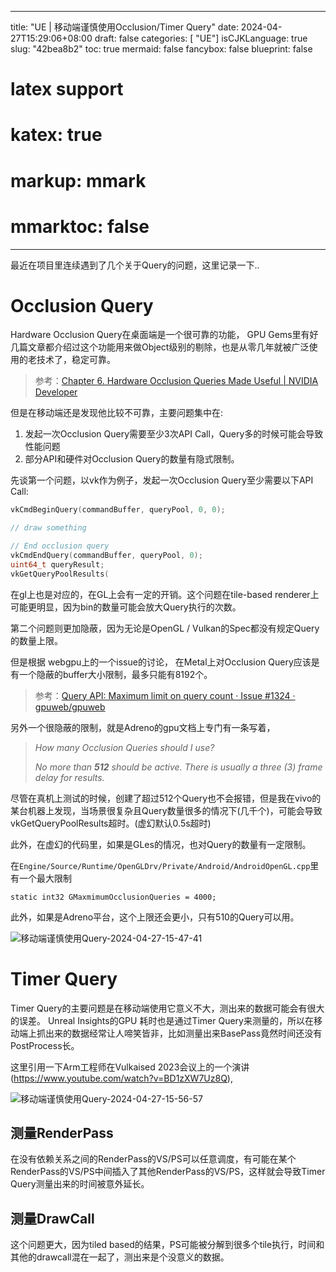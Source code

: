 
---
title: "UE | 移动端谨慎使用Occlusion/Timer Query"
date: 2024-04-27T15:29:06+08:00
draft: false
categories: [ "UE"]
isCJKLanguage: true
slug: "42bea8b2"
toc: true 
mermaid: false
fancybox: false
blueprint: false
# latex support
# katex: true
# markup: mmark
# mmarktoc: false 
---

最近在项目里连续遇到了几个关于Query的问题，这里记录一下..

# Occlusion Query

Hardware Occlusion Query在桌面端是一个很可靠的功能， GPU Gems里有好几篇文章都介绍过这个功能用来做Object级别的剔除，也是从零几年就被广泛使用的老技术了，稳定可靠。

> 参考：[Chapter 6. Hardware Occlusion Queries Made Useful | NVIDIA Developer](https://developer.nvidia.com/gpugems/gpugems2/part-i-geometric-complexity/chapter-6-hardware-occlusion-queries-made-useful)


但是在移动端还是发现他比较不可靠，主要问题集中在:

1. 发起一次Occlusion Query需要至少3次API Call，Query多的时候可能会导致性能问题
2. 部分API和硬件对Occlusion Query的数量有隐式限制。

先谈第一个问题，以vk作为例子，发起一次Occlusion Query至少需要以下API Call:

```cpp
vkCmdBeginQuery(commandBuffer, queryPool, 0, 0);

// draw something

// End occlusion query
vkCmdEndQuery(commandBuffer, queryPool, 0);
uint64_t queryResult;
vkGetQueryPoolResults(
```

在gl上也是对应的，在GL上会有一定的开销。这个问题在tile-based renderer上可能更明显，因为bin的数量可能会放大Query执行的次数。


第二个问题则更加隐蔽，因为无论是OpenGL / Vulkan的Spec都没有规定Query的数量上限。

但是根据 webgpu上的一个issue的讨论， 在Metal上对Occlusion Query应该是有一个隐蔽的buffer大小限制，最多只能有8192个。

> 参考：[Query API: Maximum limit on query count · Issue #1324 · gpuweb/gpuweb](https://github.com/gpuweb/gpuweb/issues/1324)


另外一个很隐蔽的限制，就是Adreno的gpu文档上专门有一条写着，

> *How many Occlusion Queries should I use?*
> 
> *No more than **512** should be active. There is usually a three (3) frame delay for results.*


尽管在真机上测试的时候，创建了超过512个Query也不会报错，但是我在vivo的某台机器上发现，当场景很复杂且Query数量很多的情况下(几千个)，可能会导致vkGetQueryPoolResults超时。(虚幻默认0.5s超时)

此外，在虚幻的代码里，如果是GLes的情况，也对Query的数量有一定限制。

在`Engine/Source/Runtime/OpenGLDrv/Private/Android/AndroidOpenGL.cpp`里有一个最大限制

```
static int32 GMaxmimumOcclusionQueries = 4000;
```


此外，如果是Adreno平台，这个上限还会更小，只有510的Query可以用。

![移动端谨慎使用Query-2024-04-27-15-47-41](https://img.blurredcode.com/img/移动端谨慎使用Query-2024-04-27-15-47-41.png?x-oss-process=style/compress)



# Timer Query

Timer Query的主要问题是在移动端使用它意义不大，测出来的数据可能会有很大的误差。
Unreal Insights的GPU 耗时也是通过Timer Query来测量的，所以在移动端上抓出来的数据经常让人啼笑皆非，比如测量出来BasePass竟然时间还没有PostProcess长。


这里引用一下Arm工程师在Vulkaised 2023会议上的一个演讲(https://www.youtube.com/watch?v=BD1zXW7Uz8Q),

![移动端谨慎使用Query-2024-04-27-15-56-57](https://img.blurredcode.com/img/移动端谨慎使用Query-2024-04-27-15-56-57.png?x-oss-process=style/compress)

## 测量RenderPass

在没有依赖关系之间的RenderPass的VS/PS可以任意调度，有可能在某个RenderPass的VS/PS中间插入了其他RenderPass的VS/PS，这样就会导致Timer Query测量出来的时间被意外延长。


## 测量DrawCall

这个问题更大，因为tiled based的结果，PS可能被分解到很多个tile执行，时间和其他的drawcall混在一起了，测出来是个没意义的数据。

